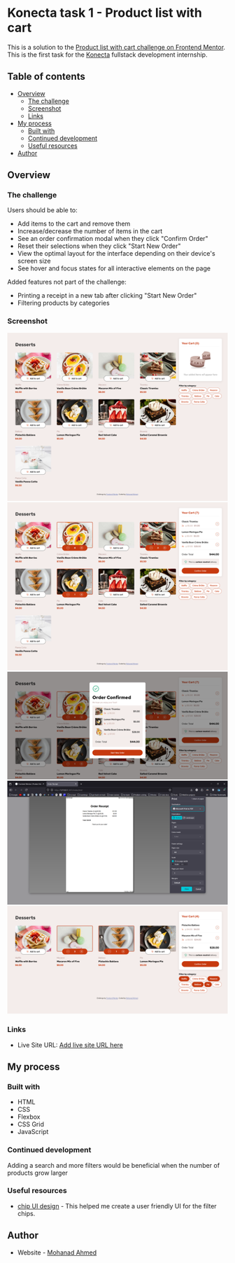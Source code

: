 # Konecta task 1 - Product list with cart

This is a solution to the [Product list with cart challenge on Frontend Mentor](https://www.frontendmentor.io/challenges/product-list-with-cart-5MmqLVAp_d). This is the first task for the [Konecta](https://konecta.com/) fullstack development internship.

## Table of contents

- [Overview](#overview)
  - [The challenge](#the-challenge)
  - [Screenshot](#screenshot)
  - [Links](#links)
- [My process](#my-process)
  - [Built with](#built-with)
  - [Continued development](#continued-development)
  - [Useful resources](#useful-resources)
- [Author](#author)

## Overview

### The challenge

Users should be able to:

- Add items to the cart and remove them
- Increase/decrease the number of items in the cart
- See an order confirmation modal when they click "Confirm Order"
- Reset their selections when they click "Start New Order"
- View the optimal layout for the interface depending on their device's screen size
- See hover and focus states for all interactive elements on the page

Added features not part of the challenge:

- Printing a receipt in a new tab after clicking "Start New Order"
- Filtering products by categories

### Screenshot

![empty cart](./assets/screenshots/empty-cart.png)
![selected products](./assets/screenshots/selected-products.png)
![order confirmation](./assets/screenshots/order-confirmation.png)
![printing a receipt](./assets/screenshots/printing-receipt.png)
![filtered products](./assets/screenshots/filtered-products.png)

### Links

- Live Site URL: [Add live site URL here](https://your-live-site-url.com)

## My process

### Built with

- HTML
- CSS
- Flexbox
- CSS Grid
- JavaScript

### Continued development

Adding a search and more filters would be beneficial when the number of products grow larger

### Useful resources

- [chip UI design](https://www.setproduct.com/blog/chip-ui-design) - This helped me create a user friendly UI for the filter chips.

## Author

- Website - [Mohanad Ahmed](https://mohanad-80.github.io/new-portfolio/)
